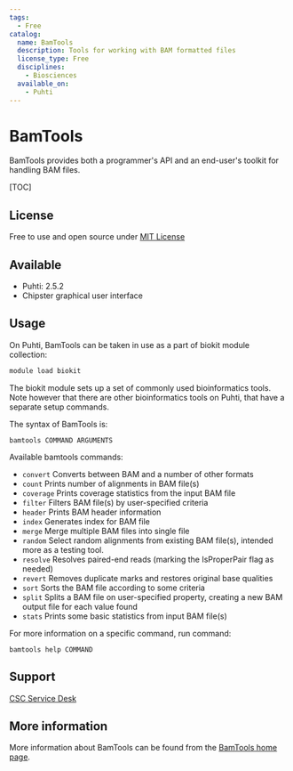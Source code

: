 ```yaml
---
tags:
  - Free
catalog:
  name: BamTools
  description: Tools for working with BAM formatted files
  license_type: Free
  disciplines:
    - Biosciences
  available_on:
    - Puhti
---
```


# BamTools

BamTools provides both a programmer's API and an end-user's toolkit for handling
BAM files.

[TOC]

## License

Free to use and open source under [MIT License](https://raw.githubusercontent.com/pezmaster31/bamtools/master/LICENSE)

## Available

-   Puhti: 2.5.2
-   Chipster graphical user interface

## Usage

On Puhti, BamTools can be taken in use as a part of biokit module collection:

```bash
module load biokit
```

The biokit module sets up a set of commonly used bioinformatics tools. Note however that there are other bioinformatics tools on Puhti,
that have a separate setup commands.

The syntax of BamTools is:

```
bamtools COMMAND ARGUMENTS
```

Available bamtools commands:

- `convert`         Converts between BAM and a number of other formats
- `count`           Prints number of alignments in BAM file(s)
- `coverage`        Prints coverage statistics from the input BAM file
- `filter`          Filters BAM file(s) by user-specified criteria
- `header`          Prints BAM header information
- `index`           Generates index for BAM file
- `merge`           Merge multiple BAM files into single file
- `random`          Select random alignments from existing BAM file(s), intended more as a testing tool.
- `resolve`         Resolves paired-end reads (marking the IsProperPair flag as needed)
- `revert`          Removes duplicate marks and restores original base qualities
- `sort`            Sorts the BAM file according to some criteria
- `split`           Splits a BAM file on user-specified property, creating a new BAM output file for each value found
- `stats`           Prints some basic statistics from input BAM file(s)

For more information on a specific command, run command:

```
bamtools help COMMAND
```

## Support

[CSC Service Desk](../support/contact.md)

## More information

More information about BamTools can be found from the [BamTools home page](https://github.com/pezmaster31/bamtools).
